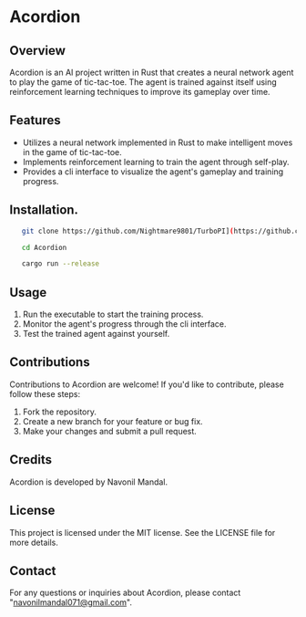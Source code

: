 # Acordion

## Overview
Acordion is an AI project written in Rust that creates a neural network agent to play the game of tic-tac-toe. The agent is trained against itself using reinforcement learning techniques to improve its gameplay over time.

## Features
- Utilizes a neural network implemented in Rust to make intelligent moves in the game of tic-tac-toe.
- Implements reinforcement learning to train the agent through self-play.
- Provides a cli interface to visualize the agent's gameplay and training progress.

## Installation.
```bash
   git clone https://github.com/Nightmare9801/TurboPI](https://github.com/Nightmare9801/Acordion

   cd Acordion

   cargo run --release
```

## Usage
1. Run the executable to start the training process.
2. Monitor the agent's progress through the cli interface.
3. Test the trained agent against yourself.

## Contributions
Contributions to Acordion are welcome! If you'd like to contribute, please follow these steps:
1. Fork the repository.
2. Create a new branch for your feature or bug fix.
3. Make your changes and submit a pull request.

## Credits
Acordion is developed by Navonil Mandal.

## License
This project is licensed under the MIT license. See the LICENSE file for more details.

## Contact
For any questions or inquiries about Acordion, please contact "navonilmandal071@gmail.com".

